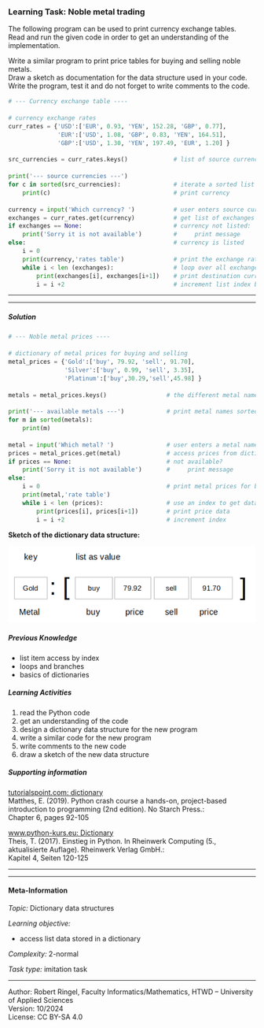 ### Learning Task: Noble metal trading

The following program can be used to print currency exchange tables.  
Read and run the given code in order to get an understanding of the implementation. 

Write a similar program to print price tables for buying and selling noble metals.  
Draw a sketch as documentation for the data structure used in your code.  
Write the program, test it and do not forget to write comments to the code.

``` python
# --- Currency exchange table ----

# currency exchange rates
curr_rates = {'USD':['EUR', 0.93, 'YEN', 152.28, 'GBP', 0.77], 
              'EUR':['USD', 1.08, 'GBP', 0.83, 'YEN', 164.51], 
              'GBP':['USD', 1.30, 'YEN', 197.49, 'EUR', 1.20] }

src_currencies = curr_rates.keys()             # list of source currencies

print('--- source currencies ---')
for c in sorted(src_currencies):               # iterate a sorted list of source currencies
	print(c)                                   # print currency

currency = input('Which currency? ')           # user enters source currency
exchanges = curr_rates.get(currency)           # get list of exchanges for selected currency
if exchanges == None:                          # currency not listed:
	print('Sorry it is not available')         #     print message
else:                                          # currency is listed
	i = 0
	print(currency,'rates table')              # print the exchange rates table
	while i < len (exchanges):                 # loop over all exchanges
		print(exchanges[i], exchanges[i+1])    # print destination currency and rate
		i = i +2                               # increment list index by 2
```

---------------------------------------
---------------------------------------

##### Solution

``` python
# --- Noble metal prices ----

# dictionary of metal prices for buying and selling 
metal_prices = {'Gold':['buy', 79.92, 'sell', 91.70], 
                'Silver':['buy', 0.99, 'sell', 3.35], 
                'Platinum':['buy',30.29,'sell',45.98] }

metals = metal_prices.keys()                 # the different metal names

print('--- available metals ---')            # print metal names sorted alphabetically
for m in sorted(metals):
	print(m)

metal = input('Which metal? ')               # user enters a metal name
prices = metal_prices.get(metal)             # access prices from dictionary
if prices == None:                           # not available?
	print('Sorry it is not available')       #     print message
else:
	i = 0                                    # print metal prices for buying and selling
	print(metal,'rate table')
	while i < len (prices):                  # use an index to get data out of the list of prices
		print(prices[i], prices[i+1])        # print price data
		i = i +2                             # increment index

```

**Sketch of the dictionary data structure:**

![](NobleMetalTrading.png)

##### Previous Knowledge

- list item access by index
- loops and branches
- basics of dictionaries
  
##### Learning Activities

1) read the Python code
2) get an understanding of the code
3) design a dictionary data structure for the new program
4) write a similar code for the new program
5) write comments to the new code
6) draw a sketch of the new data structure


##### Supporting information

[tutorialspoint.com: dictionary](https://www.tutorialspoint.com/python/python_dictionary.htm)  
Matthes, E. (2019). Python crash course a hands-on, project-based introduction to programming (2nd edition). No Starch Press.:  
Chapter 6, pages 92-105  

[www.python-kurs.eu: Dictionary](https://www.python-kurs.eu/python3_dictionaries.php)  
Theis, T. (2017). Einstieg in Python. In Rheinwerk Computing (5., aktualisierte Auflage). Rheinwerk Verlag GmbH.:   
Kapitel 4, Seiten 120-125

---------------------------------------
---------------------------------------
#### Meta-Information
*Topic:*  Dictionary data structures 

*Learning objective:*  
- access list data stored in a dictionary

[//]: # "learning objective: 3-dictionary"
[//]: # "previous knowledge: 3-dictionary 1-list 2-loop 1-branch"

*Complexity:*  2-normal 

*Task type:*  imitation task 

----
Author: Robert Ringel, Faculty Informatics/Mathematics, HTWD – University of Applied Sciences  
Version: 10/2024            
License: CC BY-SA 4.0